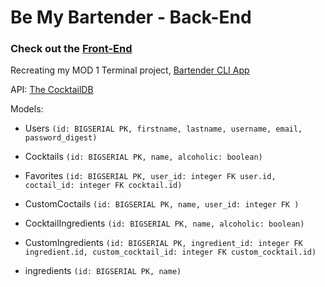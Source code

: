 # Be My Bartender - Back-End

### Check out the [Front-End](https://github.com/Lexscher/be-my-bartender)

Recreating my MOD 1 Terminal project, [Bartender CLI App](https://github.com/Lexscher/Bartender_CLI_App)

API: [The CocktailDB](https://www.thecocktaildb.com/)

Models:

- Users `(id: BIGSERIAL PK, firstname, lastname, username, email, password_digest)`

- Cocktails `(id: BIGSERIAL PK, name, alcoholic: boolean)`

- Favorites `(id: BIGSERIAL PK, user_id: integer FK user.id, coctail_id: integer FK cocktail.id)`

- CustomCoctails `(id: BIGSERIAL PK, name, user_id: integer FK )`

- CocktailIngredients `(id: BIGSERIAL PK, name, alcoholic: boolean)`

- CustomIngredients `(id: BIGSERIAL PK, ingredient_id: integer FK ingredient.id, custom_cocktail_id: integer FK custom_cocktail.id)`

- ingredients `(id: BIGSERIAL PK, name)`
